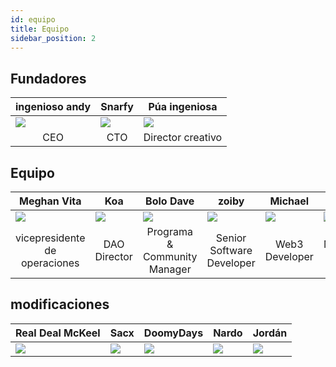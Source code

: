 ```yaml
---
id: equipo
title: Equipo
sidebar_position: 2
---
```


## Fundadores

| ingenioso andy               | Snarfy                       | Púa ingeniosa                              |
| ---------------------------- | ---------------------------- | ------------------------------------------ |
| ![](/img/NiftyAndy.png)      | ![](/img/snarfy.png)         | ![](/img/NiftySpike.png)                   |
| <div align="center">CEO | <div align="center">CTO | <div align="center">Director creativo |

## Equipo

| Meghan Vita                                            | Koa                                   | Bolo Dave                                             | zoiby                                              | Michael                                 | Jeppe                                      |
| ------------------------------------------------------ | ------------------------------------- | ----------------------------------------------------- | -------------------------------------------------- | --------------------------------------- | ------------------------------------------ |
| ![](/img/NiftyMorgan.png)                              | ![](/img/koa.png)                     | ![](/img/bolo.png)                                    | ![](/img/zoiby.png)                                | ![](/img/NiftyMichael.png)              | ![](/img/jeppe.png)                        |
| <div align="center">vicepresidente de operaciones | <div align="center">DAO Director | <div align="center">Programa & Community Manager | <div align="center">Senior Software Developer | <div align="center">Web3 Developer | <div align="center">Marketing Manager |

## modificaciones

| Real Deal McKeel       | Sacx               | DoomyDays           | Nardo              | Jordán               |
| ---------------------- | ------------------ | ------------------- | ------------------ | -------------------- |
| ![](/img/realdeal.png) | ![](/img/sacx.png) | ![](/img/doomy.png) | ![](/img/nard.png) | ![](/img/jordan.png) |
